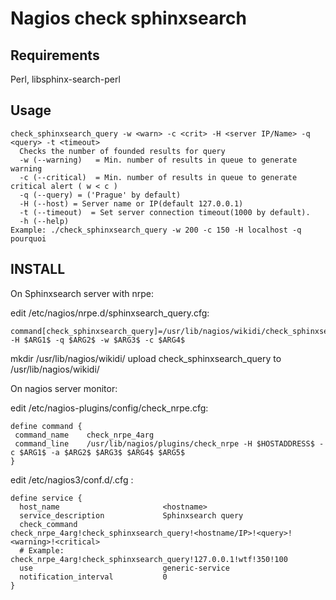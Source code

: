 Nagios check sphinxsearch
=========================

Requirements 
------------
Perl, libsphinx-search-perl

Usage
-----

```
check_sphinxsearch_query -w <warn> -c <crit> -H <server IP/Name> -q <query> -t <timeout>
  Checks the number of founded results for query
  -w (--warning)   = Min. number of results in queue to generate warning
  -c (--critical)  = Min. number of results in queue to generate critical alert ( w < c )
  -q (--query) = ('Prague' by default)
  -H (--host) = Server name or IP(default 127.0.0.1) 
  -t (--timeout)  = Set server connection timeout(1000 by default).
  -h (--help)
Example: ./check_sphinxsearch_query -w 200 -c 150 -H localhost -q pourquoi
```

INSTALL
-------

On Sphinxsearch server with nrpe:

edit /etc/nagios/nrpe.d/sphinxsearch_query.cfg:
  
```
command[check_sphinxsearch_query]=/usr/lib/nagios/wikidi/check_sphinxsearch_query -H $ARG1$ -q $ARG2$ -w $ARG3$ -c $ARG4$
```

mkdir /usr/lib/nagios/wikidi/
upload check_sphinxsearch_query to /usr/lib/nagios/wikidi/

On nagios server monitor:

edit /etc/nagios-plugins/config/check_nrpe.cfg:
  
```
define command {
 command_name    check_nrpe_4arg
 command_line    /usr/lib/nagios/plugins/check_nrpe -H $HOSTADDRESS$ -c $ARG1$ -a $ARG2$ $ARG3$ $ARG4$ $ARG5$
}
```

edit /etc/nagios3/conf.d/<servername>.cfg :

```
define service {
  host_name                       <hostname>
  service_description             Sphinxsearch query
  check_command                   check_nrpe_4arg!check_sphinxsearch_query!<hostname/IP>!<query>!<warning>!<critical>
  # Example:             			check_nrpe_4arg!check_sphinxsearch_query!127.0.0.1!wtf!350!100
  use                             generic-service
  notification_interval           0
}
```
